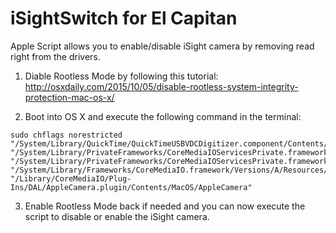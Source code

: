 # iSightSwitch for El Capitan 

Apple Script allows you to enable/disable iSight camera by removing read right from the drivers.

1) Diable Rootless Mode by following this tutorial: http://osxdaily.com/2015/10/05/disable-rootless-system-integrity-protection-mac-os-x/

2) Boot into OS X and execute the following command in the terminal:

```
sudo chflags norestricted "/System/Library/QuickTime/QuickTimeUSBVDCDigitizer.component/Contents/MacOS/QuickTimeUSBVDCDigitizer" "/System/Library/PrivateFrameworks/CoreMediaIOServicesPrivate.framework/Versions/A/Resources/AVC.plugin/Contents/MacOS/AVC" "/System/Library/PrivateFrameworks/CoreMediaIOServicesPrivate.framework/Versions/A/Resources/AVC.plugin/Contents/MacOS/AVC" "/System/Library/Frameworks/CoreMediaIO.framework/Versions/A/Resources/VDC.plugin/Contents/MacOS/VDC" "/Library/CoreMediaIO/Plug-Ins/DAL/AppleCamera.plugin/Contents/MacOS/AppleCamera"
```

3) Enable Rootless Mode back if needed and you can now execute the script to disable or enable the iSight camera.
